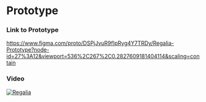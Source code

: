 # Prototype #  

### Link to Prototype ###
https://www.figma.com/proto/DSPjJvuR9fIpRyg4Y7TRDy/Regalia-Prototype?node-id=27%3A12&viewport=536%2C267%2C0.2827609181404114&scaling=contain

### Video ###
[![Regalia](http://img.youtube.com/vi/TwnchRxK6dY/0.jpg)](http://www.youtube.com/watch?v=TwnchRxK6dY "Regalia")
